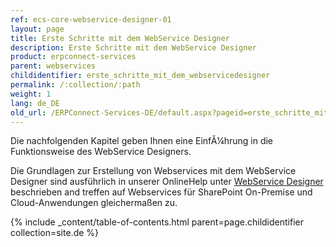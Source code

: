 ```yaml
---
ref: ecs-core-webservice-designer-01
layout: page
title: Erste Schritte mit dem WebService Designer
description: Erste Schritte mit dem WebService Designer
product: erpconnect-services
parent: webservices
childidentifier: erste_schritte_mit_dem_webservicedesigner
permalink: /:collection/:path
weight: 1
lang: de_DE
old_url: /ERPConnect-Services-DE/default.aspx?pageid=erste_schritte_mit_dem_webservicedesigner
---
```


Die nachfolgenden Kapitel geben Ihnen eine EinfĂ¼hrung in die Funktionsweise des WebService Designers.

Die Grundlagen zur Erstellung von Webservices mit dem WebService Designer sind ausführlich in unserer OnlineHelp unter [WebService Designer](../../ecs-de/webservice-designer) beschrieben and treffen auf Webservices für SharePoint On-Premise und Cloud-Anwendungen gleichermaßen zu.  

{% include _content/table-of-contents.html parent=page.childidentifier collection=site.de %}
